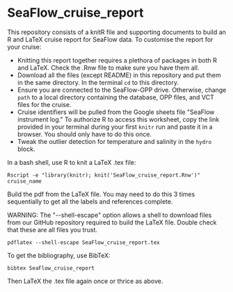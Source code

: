 # SeaFlow_cruise_report
This repository consists of a knitR file and supporting documents to build an R and LaTeX cruise report for SeaFlow data.  To customise the report for your cruise:
* Knitting this report together requires a plethora of packages in both R and LaTeX.  Check the .Rnw file to make sure you have them all.
* Download all the files (except README) in this repository and put them in the same directory.  In the terminal `cd` to this directory.
* Ensure you are connected to the SeaFlow-OPP drive.  Otherwise, change `path` to a local directory containing the database, OPP files, and VCT files for the cruise.
* Cruise identifiers will be pulled from the Google sheets file "SeaFlow instrument log."  To authorize R to access this worksheet, copy the link provided in your terminal during your first `knitr` run and paste it in a browser. You should only have to do this once.
* Tweak the outlier detection for temperature and salinity in the `hydro` block.

In a bash shell, use R to knit a LaTeX .tex file:

```
Rscript -e "library(knitr); knit('SeaFlow_cruise_report.Rnw')" cruise_name
```

Build the pdf from the LaTeX file.  You may need to do this 3 times sequentially to get all the labels and references complete.

WARNING:  The "--shell-escape" option allows a shell to download files from our GitHub repository required to build the LaTeX file.  Double check that these are all files you trust.    

```
pdflatex --shell-escape SeaFlow_cruise_report.tex
```

To get the bibliography, use BibTeX:

```
bibtex SeaFlow_cruise_report
```

Then LaTeX the .tex file again once or thrice as above.
